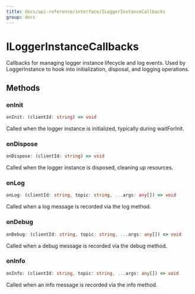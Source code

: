 ```yaml
---
title: docs/api-reference/interface/ILoggerInstanceCallbacks
group: docs
---
```


# ILoggerInstanceCallbacks

Callbacks for managing logger instance lifecycle and log events.
Used by LoggerInstance to hook into initialization, disposal, and logging operations.

## Methods

### onInit

```ts
onInit: (clientId: string) => void
```

Called when the logger instance is initialized, typically during waitForInit.

### onDispose

```ts
onDispose: (clientId: string) => void
```

Called when the logger instance is disposed, cleaning up resources.

### onLog

```ts
onLog: (clientId: string, topic: string, ...args: any[]) => void
```

Called when a log message is recorded via the log method.

### onDebug

```ts
onDebug: (clientId: string, topic: string, ...args: any[]) => void
```

Called when a debug message is recorded via the debug method.

### onInfo

```ts
onInfo: (clientId: string, topic: string, ...args: any[]) => void
```

Called when an info message is recorded via the info method.
